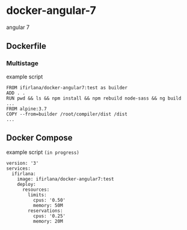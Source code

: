 # docker-angular-7
angular 7

## Dockerfile
### Multistage 
example script
```
FROM ifirlana/docker-angular7:test as builder
ADD . .
RUN pwd && ls && npm install && npm rebuild node-sass && ng build
...
FROM alpine:3.7 
COPY --from=builder /root/compiler/dist /dist
...
```

## Docker Compose
example script `(in progress)`
```
version: '3'
services:
  ifirlana:
    image: ifirlana/docker-angular7:test
    deploy:
      resources:
        limits:
          cpus: '0.50'
          memory: 50M
        reservations:
          cpus: '0.25'
          memory: 20M
```